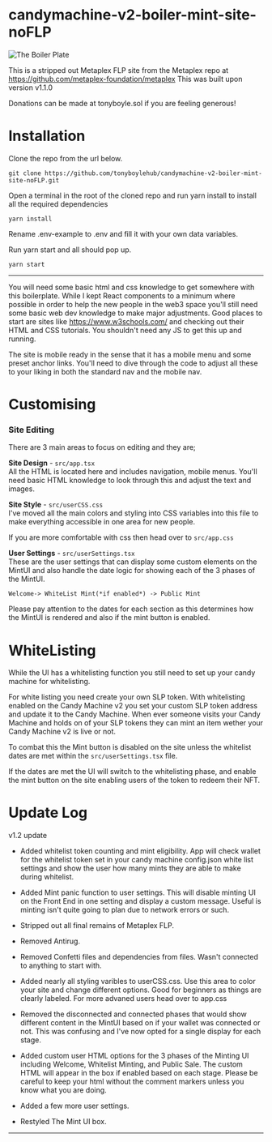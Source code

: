 # candymachine-v2-boiler-mint-site-noFLP

![The Boiler Plate](https://github.com/tonyboylehub/candymachine-v2-boiler-mint-site-noFLP/blob/228e97fc6935153fefcf4f3033b0686f852a9e44/doc-resources/The-Boiler-Plate.png)

This is a stripped out Metaplex FLP site from the Metaplex repo at https://github.com/metaplex-foundation/metaplex
This was built upon version v1.1.0

Donations can be made at tonyboyle.sol if you are feeling generous!


# Installation

Clone the repo from the url below.

 	git clone https://github.com/tonyboylehub/candymachine-v2-boiler-mint-site-noFLP.git

Open a terminal in the root of the cloned repo and run yarn install to install all the required dependencies

	yarn install

Rename .env-example to .env and fill it with your own data variables.


Run yarn start and all should pop up.

	yarn start

---

You will need some basic html and css knowledge to get somewhere with this boilerplate. While I kept React components to a minimum where possible in order to help the new people in the web3 space you'll still need some basic web dev knowledge to make major adjustments. Good places to start are sites like https://www.w3schools.com/ and checking out their HTML and CSS tutorials. You shouldn't need any JS to get this up and running.

The site is mobile ready in the sense that it has a mobile menu and some preset anchor links. You'll need to dive through the code to adjust all these to your liking in both the standard nav and the mobile nav.




# Customising

### Site Editing
There are 3 main areas to focus on editing and they are;

 **Site Design** - `src/app.tsx`<br/>
All the HTML is located here and includes navigation, mobile menus. You'll need basic HTML knowledge to look through this and adjust the text and images.

**Site Style** - `src/userCSS.css`<br/>
I've moved all the main colors and styling into CSS variables into this file to make everything accessible in one area for new people.

If you are more comfortable with css then head over to `src/app.css` 

 **User Settings** - `src/userSettings.tsx`<br/>
These are the user settings that can display some custom elements on the MintUI and also handle the date logic for showing each of the 3 phases of the MintUI.

	Welcome-> WhiteList Mint(*if enabled*) -> Public Mint

Please pay attention to the dates for each section as this determines how the MintUI is rendered and also if the mint button is enabled.

# WhiteListing
While the UI has a whitelisting function you still need to set up your candy machine for whitelisting.

For white listing you need create your own SLP token. With whitelisting enabled on the Candy Machine v2 you set your custom SLP token address and update it to the Candy Machine. When ever someone visits your Candy Machine and holds on of your SLP tokens they can mint an item wether your Candy Machine v2 is live or not.

To combat this the Mint button is disabled on the site unless the whitelist dates are met within the `src/userSettings.tsx` file.

If the dates are met the UI will switch to the whitelisting phase, and enable the mint button on the site enabling users of the token to redeem their NFT.


# Update Log

v1.2 update

- Added whitelist token counting and mint eligibility. App will check wallet for the whitelist token set in your candy machine config.json white list settings and show the user how many mints they are able to make during whitelist.

- Added Mint panic function to user settings. 
This will disable minting UI on the Front End in one setting and display a custom message. Useful is minting isn't quite going to plan due to network errors or such.

- Stripped out all final remains of Metaplex FLP.

- Removed Antirug.

- Removed Confetti files and dependencies from files. Wasn't connected to anything to start with.

- Added nearly all styling varibles to userCSS.css.
Use this area to color your site and change different options. Good for beginners as things are clearly labeled.
For more advaned users head over to app.css

- Removed the disconnected and connected phases that would show different content in the MintUI based on if your wallet was connected or not. This was confusing and I've now opted for a single display for each stage.

- Added custom user HTML options for the 3 phases of the Minting UI including Welcome, Whitelist Minting, and Public Sale. The custom HTML will appear in the box if enabled based on each stage. Please be careful to keep your html without the comment markers unless you know what you are doing.

- Added a few more user settings.

- Restyled The Mint UI box.
---



